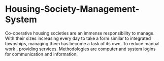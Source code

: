 # Housing-Society-Management-System
Co-operative housing societies are an immense responsibility to manage. With their sizes increasing every day to take a form similar to integrated townships, managing them has become a task of its own. To reduce manual work , providing services. Methodologies are computer and system logins for communication and information.
